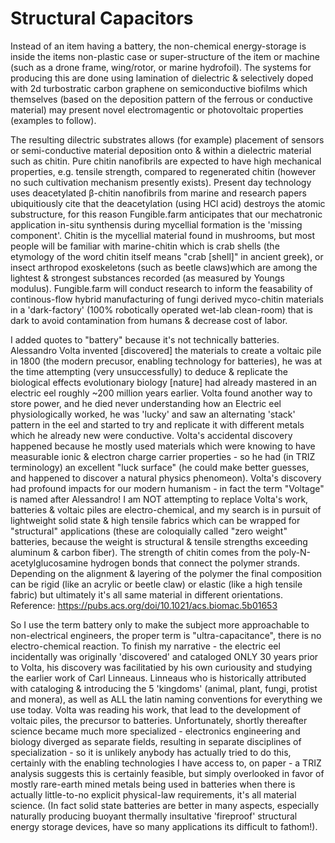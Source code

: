 # Structural Capacitors


Instead of an item having a battery, the non-chemical energy-storage is inside the items non-plastic case or super-structure of the item or machine (such as a drone frame, wing/rotor, or marine hydrofoil).  The systems for producing this are done using lamination of dielectric & selectively doped with 2d turbostratic carbon graphene on semiconductive biofilms which themselves (based on the deposition pattern of the ferrous or conductive material) may present novel electromagentic or photovoltaic properties (examples to follow).


The resulting dilectric substrates allows (for example) placement of sensors or semi-conductive material deposition onto & within a dielectric material such as chitin.  Pure chitin nanofibrils are expected to have high mechanical properties, e.g. tensile strength, compared to regenerated chitin (however no such cultivation mechanism presently exists).  Present day technology uses deacetylated β-chitin nanofibrils from marine and research papers ubiquitiously cite that the deacetylation (using HCl acid) destroys the atomic substructure, for this reason Fungible.farm anticipates that our mechatronic application in-situ synthensis during mycellial formation is the 'missing component'.   Chitin is the mycellial material found in mushrooms, but most people will be familiar with marine-chitin which is crab shells (the etymology of the word chitin itself means "crab [shell]" in ancient greek), or insect arthropod exoskeletons (such as beetle claws)which are among the lightest & strongest substances recorded (as measured by Youngs modulus).  Fungible.farm will conduct research to inform the feasability of continous-flow hybrid manufacturing of fungi derived myco-chitin materials in a 'dark-factory' (100% robotically operated wet-lab clean-room) that is dark to avoid contamination from humans & decrease cost of labor. 


I added quotes to "battery" because it's not technically batteries.   Alessandro Volta invented [discovered] the materials to create a voltaic pile in 1800 (the modern precusor, enabling technology for batteries), he was at the time attempting (very unsuccessfully) to deduce & replicate the biological effects evolutionary biology [nature] had already mastered in an electric eel roughly ~200 million years earlier.  Volta found another way to store power, and he died never understanding how an Electric eel physiologically worked, he was 'lucky' and saw an alternating 'stack' pattern in the eel and started to try and replicate it with different metals which he already new were conductive.   Volta's accidental discovery happened because he mostly used materials which were knowing to have measurable ionic & electron charge carrier properties - so he had (in TRIZ terminology) an excellent "luck surface" (he could make better guesses, and happened to discover a natural physics phenomeon).    Volta's discovery had profound impacts for our modern humanism - in fact the term "Voltage" is named after Alessandro!   I am NOT attempting to replace Volta's work, batteries & voltaic piles are electro-chemical, and my search is in pursuit of lightweight solid state & high tensile fabrics which can be wrapped for "structural" applications (these are coloquially called "zero weight" batteries, because the weight is structural & tensile strengths exceeding aluminum & carbon fiber).    The strength of chitin comes from the poly-N-acetylglucosamine hydrogen bonds that connect the polymer strands.   Depending on the alignment & layering of the polymer the final composition can be rigid (like an acrylic or beetle claw) or elastic (like a high tensile fabric) but ultimately it's all same material in different orientations. 
Reference: https://pubs.acs.org/doi/10.1021/acs.biomac.5b01653

So I use the term battery only to make the subject more approachable to non-electrical engineers, the proper term is "ultra-capacitance", there is no electro-chemical reaction.   To finish my narrative - the electric eel incidentally was originally 'discovered' and cataloged ONLY 30 years prior to Volta, his discovery was facilitatied by his own curiousity and studying the earlier work of Carl Linneaus.   Linneaus who is historically attributed with cataloging & introducing the 5 'kingdoms'  (animal, plant, fungi, protist and monera), as well as ALL the latin naming conventions for everything we use today. Volta was reading his work, that lead to the development of voltaic piles, the precursor to batteries.  Unfortunately, shortly thereafter science became much more specialized - electronics engineering and biology diverged as separate fields, resulting in separate disciplines of specialization - so it is unlikely anybody has actually tried to do this, certainly with the enabling technologies I have access to, on paper - a TRIZ analysis suggests this is certainly feasible, but simply overlooked in favor of mostly rare-earth mined metals being used in batteries when there is actually little-to-no explicit physical-law requirements, it's all material science.  (In fact solid state batteries are better in many aspects, especially naturally producing buoyant thermally insultative 'fireproof' structural energy storage devices, have so many applications its difficult to fathom!).  


